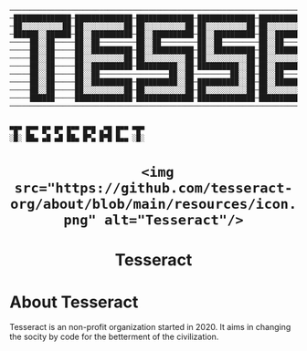 ```
────────────────────────────────────────────────────────────────────────────────────────────────────────────────────────────────────────────
─██████████████─██████████████─██████████████─██████████████─██████████████─████████████████───██████████████─██████████████─██████████████─
─██░░░░░░░░░░██─██░░░░░░░░░░██─██░░░░░░░░░░██─██░░░░░░░░░░██─██░░░░░░░░░░██─██░░░░░░░░░░░░██───██░░░░░░░░░░██─██░░░░░░░░░░██─██░░░░░░░░░░██─
─██████░░██████─██░░██████████─██░░██████████─██░░██████████─██░░██████████─██░░████████░░██───██░░██████░░██─██░░██████████─██████░░██████─
─────██░░██─────██░░██─────────██░░██─────────██░░██─────────██░░██─────────██░░██────██░░██───██░░██──██░░██─██░░██─────────────██░░██─────
─────██░░██─────██░░██████████─██░░██████████─██░░██████████─██░░██████████─██░░████████░░██───██░░██████░░██─██░░██─────────────██░░██─────
─────██░░██─────██░░░░░░░░░░██─██░░░░░░░░░░██─██░░░░░░░░░░██─██░░░░░░░░░░██─██░░░░░░░░░░░░██───██░░░░░░░░░░██─██░░██─────────────██░░██─────
─────██░░██─────██░░██████████─██████████░░██─██████████░░██─██░░██████████─██░░██████░░████───██░░██████░░██─██░░██─────────────██░░██─────
─────██░░██─────██░░██─────────────────██░░██─────────██░░██─██░░██─────────██░░██──██░░██─────██░░██──██░░██─██░░██─────────────██░░██─────
─────██░░██─────██░░██████████─██████████░░██─██████████░░██─██░░██████████─██░░██──██░░██████─██░░██──██░░██─██░░██████████─────██░░██─────
─────██░░██─────██░░░░░░░░░░██─██░░░░░░░░░░██─██░░░░░░░░░░██─██░░░░░░░░░░██─██░░██──██░░░░░░██─██░░██──██░░██─██░░░░░░░░░░██─────██░░██─────
─────██████─────██████████████─██████████████─██████████████─██████████████─██████──██████████─██████──██████─██████████████─────██████─────
────────────────────────────────────────────────────────────────────────────────────────────────────────────────────────────────────────────
```

```

▀█▀ █▀▀ █▀ █▀ █▀▀ █▀█ ▄▀█ █▀▀ ▀█▀
░█░ ██▄ ▄█ ▄█ ██▄ █▀▄ █▀█ █▄▄ ░█░
```





# <p align="center">``` <img src="https://github.com/tesseract-org/about/blob/main/resources/icon.png" alt="Tesseract"/>```
# <p align="center"> Tesseract </p>
</p>

			       
 
# About Tesseract
Tesseract is an non-profit organization started in 2020. It aims in changing the socity by code for the betterment of the civilization.

